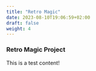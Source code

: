 ```yaml
---
title: "Retro Magic"
date: 2023-08-10T19:06:59+02:00
draft: false
weight: 4
---
```


### Retro Magic Project

This is a test content!